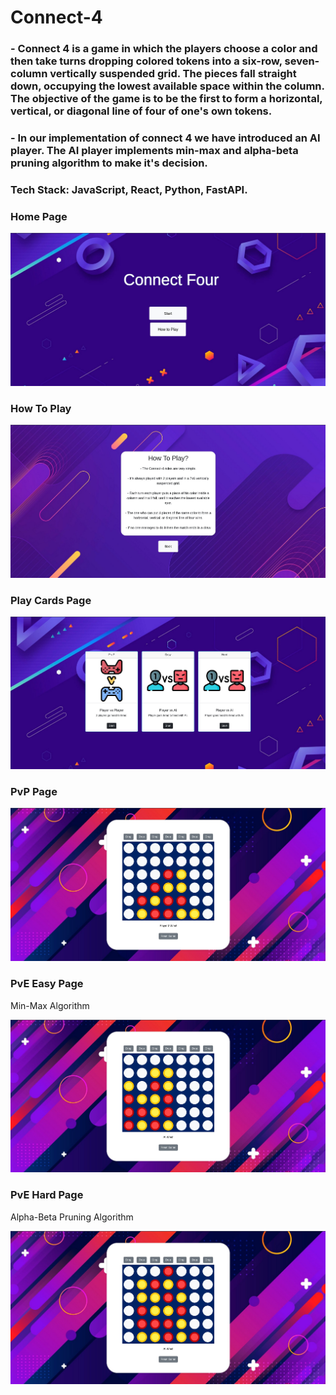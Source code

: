 # Connect-4
<h3>- Connect 4 is a game in which the players choose a color and then take turns dropping colored tokens into a six-row, seven-column vertically suspended grid. The pieces fall straight down, occupying the lowest available space within the column. The objective of the game is to be the first to form a horizontal, vertical, or diagonal line of four of one's own tokens.</h3>

<h3>- In our implementation of connect 4 we have introduced an AI player. The AI player implements min-max and alpha-beta pruning algorithm to make it's decision.</h3>
<h3>Tech Stack: JavaScript, React, Python, FastAPI.</h3>

<h3>Home Page</h3>
<img src="https://github.com/Rinzler8x/Connect-4/blob/master/README props/connect4_homepage.png" >
<br>

<h3>How To Play</h3>
<img src="https://github.com/Rinzler8x/Connect-4/blob/master/README props/connect4_howtoplay.png" >
<br>

<h3>Play Cards Page</h3>
<img src="https://github.com/Rinzler8x/Connect-4/blob/master/README props/connect4_playcardspage.png" >
<br>

<h3>PvP Page</h3>
<img src="https://github.com/Rinzler8x/Connect-4/blob/master/README props/connect4_pvppage.png" >
<br>

<h3>PvE Easy Page</h3>
<p>Min-Max Algorithm</p>
<img src="https://github.com/Rinzler8x/Connect-4/blob/master/README props/connect4_pveeasypage.png" >
<br>

<h3>PvE Hard Page</h3>
<p>Alpha-Beta Pruning Algorithm</p>
<img src="https://github.com/Rinzler8x/Connect-4/blob/master/README props/connect4_pvehardpage.png" >
<br>


